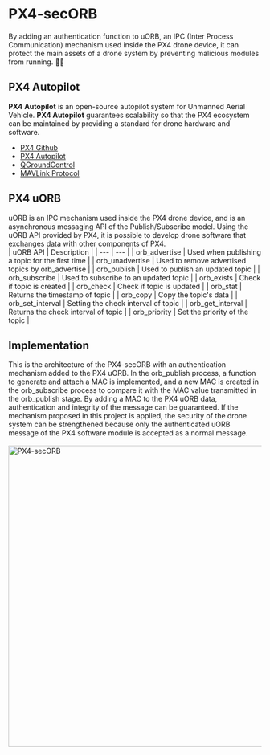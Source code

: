 # PX4-secORB
By adding an authentication function to uORB, an IPC (Inter Process Communication) mechanism used inside the PX4 drone device, it can protect the main assets of a drone system by preventing malicious modules from running. 🚁🔐 </br>

## PX4 Autopilot
**PX4 Autopilot** is an open-source autopilot system for Unmanned Aerial Vehicle. **PX4 Autopilot** guarantees scalability so that the PX4 ecosystem can be maintained by providing a standard for drone hardware and software.  
- [PX4 Github](https://github.com/PX4/PX4-Autopilot)
- [PX4 Autopilot](https://docs.px4.io/master/en/)
- [QGroundControl](http://qgroundcontrol.com/)
- [MAVLink Protocol](https://mavlink.io/en/)

## PX4 uORB
uORB is an IPC mechanism used inside the PX4 drone device, and is an asynchronous messaging API of the Publish/Subscribe model. Using the uORB API provided by PX4, it is possible to develop drone software that exchanges data with other components of PX4. </br>
| uORB API | Description |
| --- | --- |
| orb_advertise | Used when publishing a topic for the first time |
| orb_unadvertise | Used to remove advertised topics by orb_advertise |
| orb_publish | Used to publish an updated topic |
| orb_subscribe | Used to subscribe to an updated topic |
| orb_exists | Check if topic is created |
| orb_check | Check if topic is updated |
| orb_stat | Returns the timestamp of topic |
| orb_copy | Copy the topic's data |
| orb_set_interval | Setting the check interval of topic |
| orb_get_interval | Returns the check interval of topic |
| orb_priority | Set the priority of the topic |

## Implementation
This is the architecture of the PX4-secORB with an authentication mechanism added to the PX4 uORB. In the orb_publish process, a function to generate and attach a MAC is implemented, and a new MAC is created in the orb_subscribe process to compare it with the MAC value transmitted in the orb_publish stage. By adding a MAC to the PX4 uORB data, authentication and integrity of the message can be guaranteed. If the mechanism proposed in this project is applied, the security of the drone system can be strengthened because only the authenticated uORB message of the PX4 software module is accepted as a normal message. </br></br>
<img title="PX4-secORB" alt="PX4-secORB" src="https://user-images.githubusercontent.com/20378368/141036765-339df757-461b-4a94-b8c8-c37d0f38125e.png" width="600"/> 